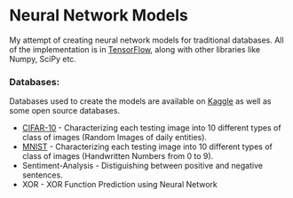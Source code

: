 # Neural Network Models
My attempt of creating neural network models for traditional databases. All of the implementation is in [TensorFlow](https://www.tensorflow.org/), along with other libraries like Numpy, SciPy etc.

### Databases:
Databases used to create the models are available on [Kaggle](https://www.kaggle.com/) as well as some open source databases.

* [CIFAR-10](https://www.cs.toronto.edu/~kriz/cifar.html) - Characterizing each testing image into 10 different types of class of images (Random Images of daily entities).
* [MNIST](http://yann.lecun.com/exdb/mnist/) - Characterizing each testing image into 10 different types of class of images (Handwritten Numbers from 0 to 9).
* Sentiment-Analysis - Distiguishing between positive and negative sentences.
* XOR - XOR Function Prediction using Neural Network
